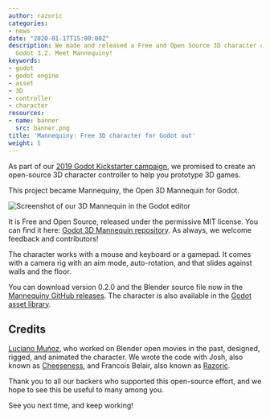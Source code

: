 ```yaml
---
author: razoric
categories:
- news
date: "2020-01-17T15:00:00Z"
description: We made and released a Free and Open Source 3D character controller for
  Godot 3.2. Meet Mannequiny!
keywords:
- godot
- godot engine
- asset
- 3D
- controller
- character
resources:
- name: banner
  src: banner.png
title: 'Mannequiny: Free 3D character for Godot out'
weight: 5
---
```


As part of our [2019 Godot Kickstarter campaign](https://www.kickstarter.com/projects/gdquest/create-your-own-games-with-godot-the-free-game-eng), we promised to create an open-source 3D character controller to help you prototype 3D games. 

This project became Mannequiny, the Open 3D Mannequin for Godot.

![Screenshot of our 3D Mannequin in the Godot editor](screenshot.png)

It is Free and Open Source, released under the permissive MIT license. You can find it here: [Godot 3D Mannequin repository](https://github.com/GDQuest/godot-3d-mannequin/). As always, we welcome feedback and contributors!


The character works with a mouse and keyboard or a gamepad. It comes with a camera rig with an aim mode, auto-rotation, and that slides against walls and the floor.

You can download version 0.2.0 and the Blender source file now in the [Mannequiny GitHub releases](https://github.com/GDQuest/godot-3d-mannequin/releases). The character is also available in the [Godot asset library](https://godotengine.org/asset-library/asset/440).

## Credits ##

[Luciano Muñoz](https://twitter.com/lucianomunoz_), who worked on Blender open movies in the past, designed, rigged, and animated the character. We wrote the code with Josh, also known as [Cheeseness](https://twitter.com/ValiantCheese), and Francois Belair, also known as [Razoric](https://twitter.com/Razoric480). 

Thank you to all our backers who supported this open-source effort, and we hope to see this be useful to many among you.

See you next time, and keep working!
